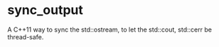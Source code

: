 # sync_output
A C++11 way to sync the std::ostream, to let the std::cout, std::cerr be thread-safe.
